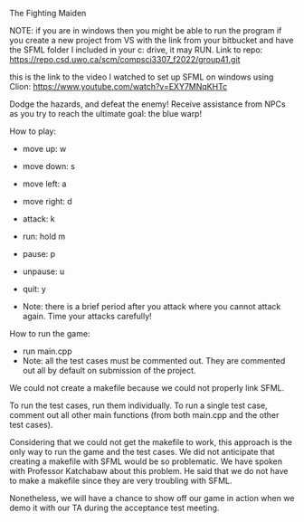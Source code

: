 The Fighting Maiden

NOTE: if you are in windows then you might be able to run the program if you create a
new project from VS with the link from your bitbucket and have the SFML folder I included in your c: drive,
it may RUN.
Link to repo:
https://repo.csd.uwo.ca/scm/compsci3307_f2022/group41.git

this is the link to the video I watched to set up SFML on windows using Clion:
https://www.youtube.com/watch?v=EXY7MNqKHTc

Dodge the hazards, and defeat the enemy!
Receive assistance from NPCs as you try to reach the ultimate goal: the blue warp!

How to play:
- move up: w
- move down: s
- move left: a
- move right: d
- attack: k
- run: hold m
- pause: p
- unpause: u
- quit: y

- Note: there is a brief period after you attack where you cannot attack again. Time your attacks carefully!

How to run the game:
- run main.cpp
- Note: all the test cases must be commented out. They are commented out all by default on submission of the project.

We could not create a makefile because we could not properly link SFML.

To run the test cases, run them individually.
To run a single test case, comment out all other main functions (from both main.cpp and the other test cases).

Considering that we could not get the makefile to work, this approach is the only way to run the game and the test cases.
We did not anticipate that creating a makefile with SFML would be so problematic.
We have spoken with Professor Katchabaw about this problem. He said that we do not have to make a makefile since
they are very troubling with SFML.

Nonetheless, we will have a chance to show off our game in action when we demo it with our TA during
the acceptance test meeting.
